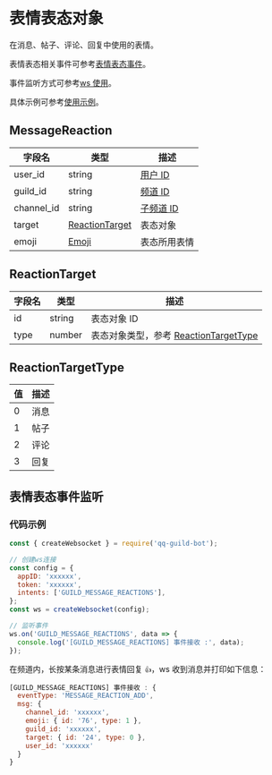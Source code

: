 # 表情表态对象

在消息、帖子、评论、回复中使用的表情。

表情表态相关事件可参考[表情表态事件](../../api/gateway/guild_message_reactions.md)。

事件监听方式可参考[ws 使用](../wss/model.md)。

具体示例可参考[使用示例](#表情表态事件监听)。

## MessageReaction

| 字段名     | 类型                              | 描述                      |
| ---------- | --------------------------------- | ------------------------- |
| user_id    | string                            | [用户 ID](./user.md)      |
| guild_id   | string                            | [频道 ID](./guild.md)     |
| channel_id | string                            | [子频道 ID](./channel.md) |
| target     | [ReactionTarget](#reactiontarget) | 表态对象                  |
| emoji      | [Emoji](./emoji.md)               | 表态所用表情              |

## ReactionTarget

| 字段名 | 类型   | 描述                                                         |
| ------ | ------ | ------------------------------------------------------------ |
| id     | string | 表态对象 ID                                                  |
| type   | number | 表态对象类型，参考 [ReactionTargetType](#reactiontargettype) |

## ReactionTargetType

| 值  | 描述 |
| --- | ---- |
| 0   | 消息 |
| 1   | 帖子 |
| 2   | 评论 |
| 3   | 回复 |

## 表情表态事件监听

### 代码示例

```js
const { createWebsocket } = require('qq-guild-bot');

// 创建ws连接
const config = {
  appID: 'xxxxxx',
  token: 'xxxxxx',
  intents: ['GUILD_MESSAGE_REACTIONS'],
};
const ws = createWebsocket(config);

// 监听事件
ws.on('GUILD_MESSAGE_REACTIONS', data => {
  console.log('[GUILD_MESSAGE_REACTIONS] 事件接收 :', data);
});
```

在频道内，长按某条消息进行表情回复 `👍`，ws 收到消息并打印如下信息：

```js
[GUILD_MESSAGE_REACTIONS] 事件接收 : {
  eventType: 'MESSAGE_REACTION_ADD',
  msg: {
    channel_id: 'xxxxxx',
    emoji: { id: '76', type: 1 },
    guild_id: 'xxxxxx',
    target: { id: '24', type: 0 },
    user_id: 'xxxxxx'
  }
}
```
